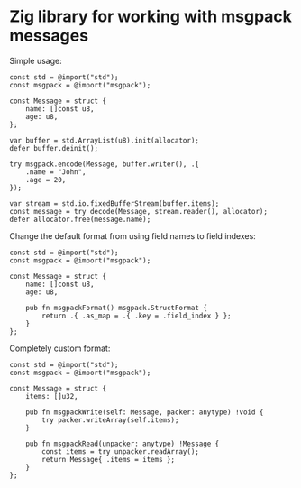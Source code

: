 # Zig library for working with msgpack messages

Simple usage:

```zig
const std = @import("std");
const msgpack = @import("msgpack");

const Message = struct {
    name: []const u8,
    age: u8,
};

var buffer = std.ArrayList(u8).init(allocator);
defer buffer.deinit();

try msgpack.encode(Message, buffer.writer(), .{
    .name = "John",
    .age = 20,
});

var stream = std.io.fixedBufferStream(buffer.items);
const message = try decode(Message, stream.reader(), allocator);
defer allocator.free(message.name);
```

Change the default format from using field names to field indexes:

```zig
const std = @import("std");
const msgpack = @import("msgpack");

const Message = struct {
    name: []const u8,
    age: u8,

    pub fn msgpackFormat() msgpack.StructFormat {
        return .{ .as_map = .{ .key = .field_index } };
    }
};
```

Completely custom format:

```zig
const std = @import("std");
const msgpack = @import("msgpack");

const Message = struct {
    items: []u32,

    pub fn msgpackWrite(self: Message, packer: anytype) !void {
        try packer.writeArray(self.items);
    }

    pub fn msgpackRead(unpacker: anytype) !Message {
        const items = try unpacker.readArray();
        return Message{ .items = items };
    }
};
```

